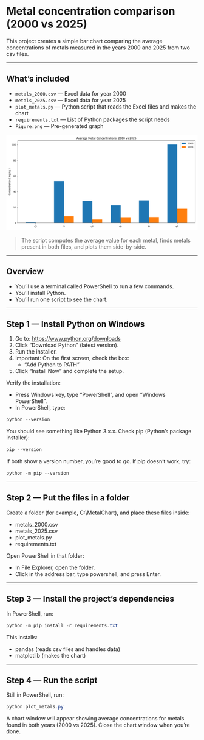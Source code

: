 # Metal concentration comparison (2000 vs 2025)

This project creates a simple bar chart comparing the average concentrations of metals measured in the years 2000 and 2025 from two csv files. 

---

## What’s included

- `metals_2000.csv` — Excel data for year 2000
- `metals_2025.csv` — Excel data for year 2025
- `plot_metals.py` — Python script that reads the Excel files and makes the chart
- `requirements.txt` — List of Python packages the script needs
- `Figure.png` — Pre-generated graph

![This is Figure.png](https://github.com/borstlayton/Metal-Comparison/blob/main/assets/Figure.png)

> The script computes the average value for each metal, finds metals present in both files, and plots them side-by-side.

---

## Overview

- You’ll use a terminal called PowerShell to run a few commands.
- You’ll install Python.
- You’ll run one script to see the chart.

---

## Step 1 — Install Python on Windows

1. Go to: https://www.python.org/downloads
2. Click “Download Python” (latest version).
3. Run the installer.
4. Important: On the first screen, check the box:
   - “Add Python to PATH”
5. Click “Install Now” and complete the setup.

Verify the installation:
- Press Windows key, type “PowerShell”, and open “Windows PowerShell”.
- In PowerShell, type:

```powershell
python --version
```

You should see something like Python 3.x.x.
Check pip (Python’s package installer):

```powershell
pip --version
```

If both show a version number, you’re good to go.
If pip doesn’t work, try:

```powershell
python -m pip --version
```

---

## Step 2 — Put the files in a folder

Create a folder (for example, C:\MetalChart), and place these files inside:

- metals_2000.csv
- metals_2025.csv
- plot_metals.py
- requirements.txt

Open PowerShell in that folder:

- In File Explorer, open the folder.
- Click in the address bar, type powershell, and press Enter.

---

## Step 3 — Install the project’s dependencies

In PowerShell, run:

```powershell
python -m pip install -r requirements.txt
```

This installs:

- pandas (reads csv files and handles data)
- matplotlib (makes the chart)

---

## Step 4 — Run the script

Still in PowerShell, run:

```powershell
python plot_metals.py
```

A chart window will appear showing average concentrations for metals found in both years (2000 vs 2025). Close the chart window when you’re done.

